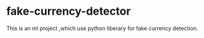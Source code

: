 # fake-currency-detector
This is an ml project ,which use python liberary for fake currency detection.
